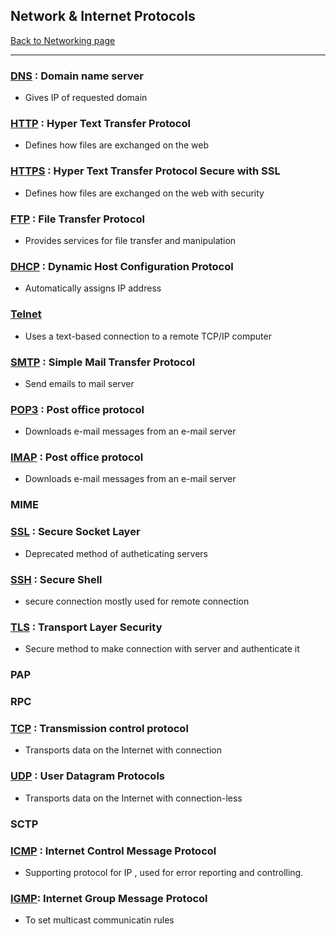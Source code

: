 ## Network & Internet Protocols
[Back to Networking page](./index.md)

---

### [DNS](DNS.md) : Domain name server
- Gives IP of requested domain 
### [HTTP](HTTP.md) : Hyper Text Transfer Protocol
- Defines how files are exchanged on the web
### [HTTPS](HTTPS.md) : Hyper Text Transfer Protocol Secure with SSL
- Defines how files are exchanged on the web with security
### [FTP](FTP.md) : File Transfer Protocol
- Provides services for file transfer and manipulation
### [DHCP](DHCP.md) : Dynamic Host Configuration Protocol
- Automatically assigns IP address
### [Telnet](Telnet.md)
- Uses a text-based connection to a remote TCP/IP computer
### [SMTP](SMTP.md) : Simple Mail Transfer Protocol
- Send emails to mail server
### [POP3](POP3.md) : Post office protocol
- Downloads e-mail messages from an e-mail server
### [IMAP](IMAP.md) : Post office protocol
- Downloads e-mail messages from an e-mail server
### MIME
### [SSL](SSL.md) : Secure Socket Layer
- Deprecated method of autheticating servers
### [SSH](SSH.md) : Secure Shell
- secure connection mostly used for remote connection
### [TLS](TLS.md) : Transport Layer Security
- Secure method to make connection with server and authenticate it
### PAP
### RPC
### [TCP](TCP.md) : Transmission control protocol
- Transports data on the Internet with connection

### [UDP](UDP.md) : User Datagram Protocols
- Transports data on the Internet with connection-less
### SCTP
### [ICMP](ICMP.md) : Internet Control Message Protocol
- Supporting protocol for IP , used for error reporting and controlling.
### [IGMP](IGMP.md): Internet Group Message Protocol
- To set multicast communicatin rules

